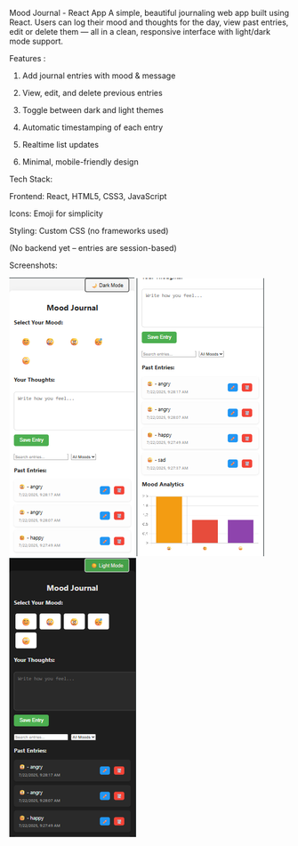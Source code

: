 Mood Journal - React App
A simple, beautiful journaling web app built using React. Users can log their mood and thoughts for the day, view past entries, edit or delete them — all in a clean, responsive interface with light/dark mode support.

Features :

1. Add journal entries with mood & message

2. View, edit, and delete previous entries

3. Toggle between dark and light themes

4. Automatic timestamping of each entry

5. Realtime list updates

6. Minimal, mobile-friendly design

Tech Stack: 

Frontend: React, HTML5, CSS3, JavaScript

Icons: Emoji for simplicity

Styling: Custom CSS (no frameworks used)

(No backend yet – entries are session-based)

Screenshots:

![App Screenshot](src/screenshots/screenshot1.png)
![App Screenshot](src/screenshots/screenshot2.png)
![App Screenshot](src/screenshots/screenshot3.png)
